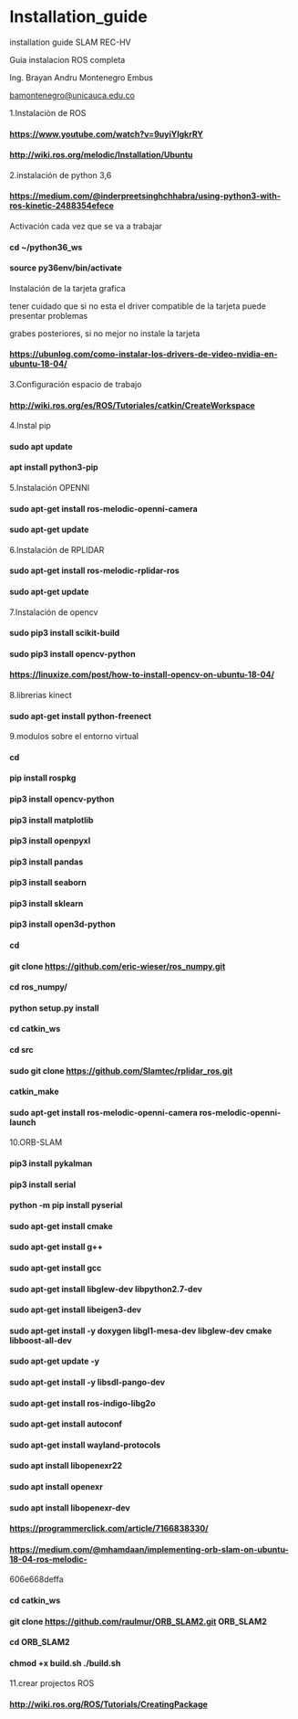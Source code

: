 # Installation_guide

installation guide SLAM REC-HV

Guía instalacion ROS completa

Ing. Brayan Andru Montenegro Embus

bamontenegro@unicauca.edu.co

1.Instalaciòn de ROS

#### https://www.youtube.com/watch?v=9uyiYlgkrRY

#### http://wiki.ros.org/melodic/Installation/Ubuntu

2.instalación de python 3,6

#### https://medium.com/@inderpreetsinghchhabra/using-python3-with-ros-kinetic-2488354efece

Activación cada vez que se va a trabajar

#### cd ~/python36_ws

#### source py36env/bin/activate

Instalación de la tarjeta grafica

tener cuidado que si no esta el driver compatible de la tarjeta puede presentar problemas

grabes posteriores, si no mejor no instale la tarjeta

#### https://ubunlog.com/como-instalar-los-drivers-de-video-nvidia-en-ubuntu-18-04/

3.Configuración espacio de trabajo

#### http://wiki.ros.org/es/ROS/Tutoriales/catkin/CreateWorkspace

4.Instal pip

#### sudo apt update

#### apt install python3-pip

5.Instalación OPENNI

#### sudo apt-get install ros-melodic-openni-camera

#### sudo apt-get update

6.Instalación de RPLIDAR

#### sudo apt-get install ros-melodic-rplidar-ros

#### sudo apt-get update

7.Instalación de opencv

#### sudo pip3 install scikit-build

#### sudo pip3 install opencv-python

#### https://linuxize.com/post/how-to-install-opencv-on-ubuntu-18-04/

8.librerias kinect

#### sudo apt-get install python-freenect

9.modulos sobre el entorno virtual

#### cd

#### pip install rospkg

#### pip3 install opencv-python

#### pip3 install matplotlib

#### pip3 install openpyxl

#### pip3 install pandas

#### pip3 install seaborn

#### pip3 install sklearn

#### pip3 install open3d-python

#### cd

#### git clone https://github.com/eric-wieser/ros_numpy.git

#### cd ros_numpy/

#### python setup.py install

#### cd catkin_ws

#### cd src

#### sudo git clone https://github.com/Slamtec/rplidar_ros.git

#### catkin_make

#### sudo apt-get install ros-melodic-openni-camera ros-melodic-openni-launch

10.ORB-SLAM

#### pip3 install pykalman

#### pip3 install serial

#### python -m pip install pyserial

#### sudo apt-get install cmake

#### sudo apt-get install g++

#### sudo apt-get install gcc

#### sudo apt-get install libglew-dev libpython2.7-dev

#### sudo apt-get install libeigen3-dev

#### sudo apt-get install -y doxygen libgl1-mesa-dev libglew-dev cmake libboost-all-dev

#### sudo apt-get update -y

#### sudo apt-get install -y libsdl-pango-dev

#### sudo apt-get install ros-indigo-libg2o

#### sudo apt-get install autoconf

#### sudo apt-get install wayland-protocols

#### sudo apt install libopenexr22

#### sudo apt install openexr

#### sudo apt install libopenexr-dev

#### https://programmerclick.com/article/7166838330/


#### https://medium.com/@mhamdaan/implementing-orb-slam-on-ubuntu-18-04-ros-melodic-
606e668deffa

#### cd catkin_ws

#### git clone https://github.com/raulmur/ORB_SLAM2.git ORB_SLAM2

#### cd ORB_SLAM2

#### chmod +x build.sh ./build.sh

11.crear projectos ROS

#### http://wiki.ros.org/ROS/Tutorials/CreatingPackage
